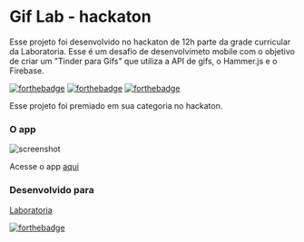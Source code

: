 Gif Lab - hackaton
==============

Esse projeto foi desenvolvido no hackaton de 12h parte da grade curricular da Laboratoria. 
Esse é um desafio de desenvolvimeto mobile com o objetivo de criar um "Tinder para Gifs" que utiliza a API de gifs, o Hammer.js e o Firebase.


[![forthebadge](https://forthebadge.com/images/badges/uses-html.svg)](https://forthebadge.com)
[![forthebadge](https://forthebadge.com/images/badges/uses-css.svg)](https://forthebadge.com)
[![forthebadge](https://forthebadge.com/images/badges/uses-js.svg)](https://forthebadge.com)

Esse projeto foi premiado em sua categoria no hackaton.

### O app

![screenshot](https://raw.githubusercontent.com/carolfortunato/hackaton-gifLab/master/LabGif_screenshot-mobile.png)

Acesse o app [aqui](https://labgifs.firebaseapp.com/)

### Desenvolvido para
[Laboratoria](https://www.laboratoria.la/br)


[![forthebadge](https://forthebadge.com/images/badges/built-with-love.svg)](https://forthebadge.com)
